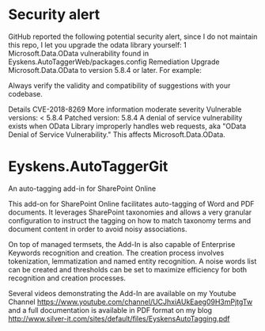 # Security alert
GitHub reported the following potential security alert, since I do not maintain this repo, I let you upgrade the odata library yourself:
1 Microsoft.Data.OData vulnerability found in Eyskens.AutoTaggerWeb/packages.config
Remediation
Upgrade Microsoft.Data.OData to version 5.8.4 or later. For example:

<package id="Microsoft.Data.OData" version="5.8.4" />
Always verify the validity and compatibility of suggestions with your codebase.

Details
CVE-2018-8269 More information
moderate severity
Vulnerable versions: < 5.8.4
Patched version: 5.8.4
A denial of service vulnerability exists when OData Library improperly handles web requests, aka "OData Denial of Service Vulnerability." This affects Microsoft.Data.OData.
# Eyskens.AutoTaggerGit
An auto-tagging add-in for SharePoint Online

This add-on for SharePoint Online facilitates auto-tagging of Word and PDF documents. It leverages SharePoint taxonomies and
allows a very granular configuration to instruct the tagging on how to match taxonomy terms and document content in order to
avoid noisy associations.

On top of managed termsets, the Add-In is also capable of Enterprise Keywords recognition and creation. The creation process involves tokenization, lemmatization and named entity recognition. A noise words list can be created and thresholds can be set to maximize efficiency for both recognition and creation processes. 

Several videos demonstrating the Add-In are available on my Youtube Channel https://www.youtube.com/channel/UCJhxiAUkEaeg09H3mPjtgTw and a full documentation is available in PDF format on my blog http://www.silver-it.com/sites/default/files/EyskensAutoTagging.pdf
